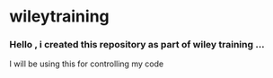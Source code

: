 # wileytraining
### Hello , i created this repository as part of wiley training ...

I will be using this for controlling my code
